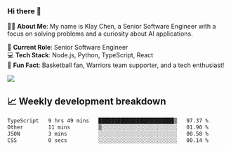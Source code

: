 ### Hi there 👋

👨‍💻 **About Me**: My name is Klay Chen, a Senior Software Engineer with a focus on solving problems and a curiosity about AI applications.

💼 **Current Role**: Senior Software Engineer  
💻 **Tech Stack**: Node.js, Python, TypeScript, React  
🏀 **Fun Fact**: Basketball fan, Warriors team supporter, and a tech enthusiast!

<img align="center" src="https://github-readme-stats.vercel.app/api?username=nameczz&show_icons=true&hide_title=true&theme=dracula" />

## 📈 Weekly development breakdown

<!--START_SECTION:waka-->

```txt
TypeScript   9 hrs 49 mins   ████████████████████████▒   97.37 %
Other        11 mins         ▒░░░░░░░░░░░░░░░░░░░░░░░░   01.90 %
JSON         3 mins          ░░░░░░░░░░░░░░░░░░░░░░░░░   00.58 %
CSS          0 secs          ░░░░░░░░░░░░░░░░░░░░░░░░░   00.14 %
```

<!--END_SECTION:waka-->
